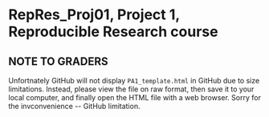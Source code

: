 # RepRes_Proj01, Project 1, Reproducible Research course

## NOTE TO GRADERS
Unfortnately GitHub will not display `PA1_template.html` in GitHub due to size limitations. Instead, please view the file on raw format, then save it to your local computer, and finally open the HTML file with a web browser. Sorry for the invconvenience -- GitHub limitation.
